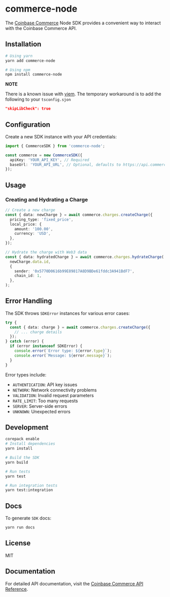 # commerce-node

The [Coinbase Commerce](https://www.coinbase.com/commerce) Node SDK provides a convenient way to interact with the Coinbase Commerce API.

## Installation

```bash
# Using yarn
yarn add commerce-node

# Using npm
npm install commerce-node
```

**NOTE**

There is a known issue with [viem](https://github.com/wevm/viem/issues/2621).
The temporary workaround is to add the following to your `tsconfig.sjon`

```json
"skipLibCheck": true
```

## Configuration

Create a new SDK instance with your API credentials:

```typescript
import { CommerceSDK } from 'commerce-node';

const commerce = new CommerceSDK({
  apiKey: 'YOUR_API_KEY', // Required
  baseUrl: 'YOUR_API_URL', // Optional, defaults to https://api.commerce.coinbase.com
});
```

## Usage

### Creating and Hydrating a Charge

```typescript
// Create a new charge
const { data: newCharge } = await commerce.charges.createCharge({
  pricing_type: 'fixed_price',
  local_price: {
    amount: '100.00',
    currency: 'USD',
  },
});

// Hydrate the charge with Web3 data
const { data: hydratedCharge } = await commerce.charges.hydrateCharge(
  newCharge.data.id,
  {
    sender: '0x5770D0616b99E89817A8D9BDe61fddc3A941BdF7',
    chain_id: 1,
  },
);
```

## Error Handling

The SDK throws `SDKError` instances for various error cases:

```typescript
try {
  const { data: charge } = await commerce.charges.createCharge({
    // ... charge details
  });
} catch (error) {
  if (error instanceof SDKError) {
    console.error(`Error type: ${error.type}`);
    console.error(`Message: ${error.message}`);
  }
}
```

Error types include:

- `AUTHENTICATION`: API key issues
- `NETWORK`: Network connectivity problems
- `VALIDATION`: Invalid request parameters
- `RATE_LIMIT`: Too many requests
- `SERVER`: Server-side errors
- `UNKNOWN`: Unexpected errors

## Development

```bash
corepack enable
# Install dependencies
yarn install

# Build the SDK
yarn build

# Run tests
yarn test

# Run integration tests
yarn test:integration
```

## Docs

To generate `SDK` docs:

```bash
yarn run docs
```

## License

MIT

## Documentation

For detailed API documentation, visit the [Coinbase Commerce API Reference](https://docs.cdp.coinbase.com/commerce-onchain/docs/welcome).
